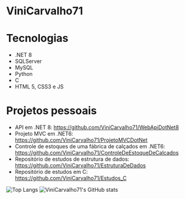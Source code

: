 # ViniCarvalho71 

# Tecnologias

- .NET 8
- SQLServer
- MySQL
- Python
- C
- HTML 5, CSS3 e JS

# Projetos pessoais

- API em .NET 8: https://github.com/ViniCarvalho71/WebApiDotNet8
- Projeto MVC em .NET6: https://github.com/ViniCarvalho71/ProjetoMVCDotNet
- Controle de estoques de uma fábrica de calçados em .NET6: https://github.com/ViniCarvalho71/ControleDeEstoqueDeCalcados
- Repositório de estudos de estrutura de dados: https://github.com/ViniCarvalho71/EstruturaDeDados
- Repositório de estudos em C: https://github.com/ViniCarvalho71/Estudos_C


![Top Langs](https://github-readme-stats.vercel.app/api/top-langs/?username=anuraghazra&layout=compact&theme=material-palenight)
![ViniCarvalho71's GitHub stats](https://github-readme-stats.vercel.app/api?username=anuraghazra&theme=material-palenight&show_icons=true)